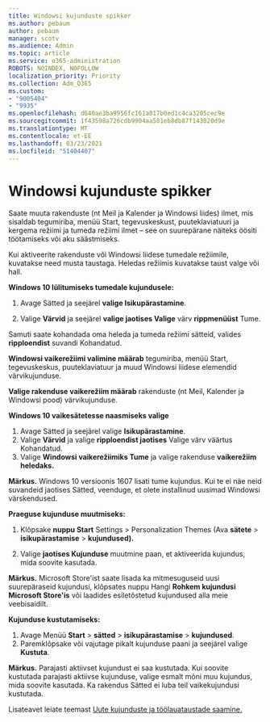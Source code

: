 ```yaml
---
title: Windowsi kujunduste spikker
ms.author: pebaum
author: pebaum
manager: scotv
ms.audience: Admin
ms.topic: article
ms.service: o365-administration
ROBOTS: NOINDEX, NOFOLLOW
localization_priority: Priority
ms.collection: Adm_O365
ms.custom:
- "9005404"
- "9935"
ms.openlocfilehash: d640ae3ba9956fc161a017b0ed1c4ca3205cec9e
ms.sourcegitcommit: 1f43598a726cdb9904aa501eb8db87f143020d9e
ms.translationtype: MT
ms.contentlocale: et-EE
ms.lasthandoff: 03/23/2021
ms.locfileid: "51404407"
---
```

# <a name="help-with-windows-themes"></a>Windowsi kujunduste spikker

Saate muuta rakenduste (nt Meil ja Kalender ja Windowsi liides) ilmet, mis sisaldab tegumiriba, menüü Start, tegevuskeskust, puuteklaviatuuri ja kergema režiimi ja tumeda režiimi ilmet – see on suurepärane näiteks öösiti töötamiseks või aku säästmiseks.  

Kui aktiveerite rakenduste või Windowsi liidese tumedale režiimile, kuvatakse need musta taustaga. Heledas režiimis kuvatakse taust valge või hall.
 
**Windows 10 lülitumiseks tumedale kujundusele:**

1. Avage Sätted ja seejärel **valige Isikupärastamine**.
  
1. Valige **Värvid** ja seejärel **valige jaotises Valige** värv **rippmenüüst** Tume.

Samuti saate kohandada oma heleda ja tumeda režiimi sätteid, valides **ripploendist** suvandi Kohandatud.

**Windowsi vaikerežiimi valimine määrab** tegumiriba, menüü Start, tegevuskeskus, puuteklaviatuur ja muud Windowsi liidese elemendid värvikujunduse.  

**Valige rakenduse vaikerežiim määrab** rakenduste (nt Meil, Kalender ja Windowsi pood) värvikujunduse.
 
**Windows 10 vaikesätetesse naasmiseks valige**

1. Avage Sätted ja seejärel valige **Isikupärastamine**.  
1. Valige **Värvid** ja valige  **ripploendist jaotises** Valige värv väärtus Kohandatud.  
1. Valige **Windowsi vaikerežiimiks Tume** ja valige rakenduse  **vaikerežiim** **heledaks.**

**Märkus.** Windows 10 versioonis 1607 lisati tume kujundus. Kui te ei näe neid suvandeid jaotises Sätted, veenduge, et olete installinud uusimad Windowsi värskendused.

**Praeguse kujunduse muutmiseks:**

1. Klõpsake **nuppu Start** Settings  >  Personalization Themes (Ava **sätete**  >  **isikupärastamise**  >  **kujundused).**  

1. Valige **jaotises Kujunduse** muutmine paan, et aktiveerida kujundus, mida soovite kasutada. 

**Märkus.** Microsoft Store'ist saate lisada ka mitmesuguseid uusi suurepäraseid kujundusi, klõpsates nuppu Hangi **Rohkem kujundusi Microsoft Store'is** või laadides esiletõstetud kujundused alla meie veebisaidilt.

**Kujunduse kustutamiseks:**

1. Avage Menüü **Start**  >  **sätted**  >  **isikupärastamise**  >  **kujundused**. 
1. Paremklõpsake või vajutage pikalt kujunduse paani ja seejärel valige **Kustuta**. 

**Märkus.** Parajasti aktiivset kujundust ei saa kustutada. Kui soovite kustutada parajasti aktiivse kujunduse, valige esmalt mõni muu kujundus, mida soovite kasutada. Ka rakendus Sätted ei luba teil vaikekujundusi kustutada.

Lisateavet leiate teemast [Uute kujunduste ja töölauataustade saamine.](https://support.microsoft.com/windows/get-new-themes-and-desktop-backgrounds-09e3e0a6-02e3-5ecd-22a1-5d048e3cb0d3)
